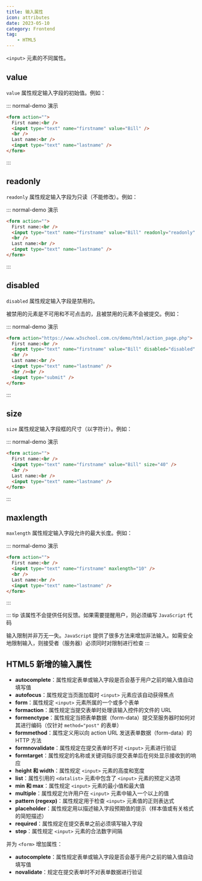 ```yaml
---
title: 输入属性
icon: attributes
date: 2023-05-10
category: Frontend
tag:
    - HTML5
---
```


`<input>` 元素的不同属性。

## value

`value` 属性规定输入字段的初始值。例如：

::: normal-demo 演示

```html
<form action="">
  First name:<br />
  <input type="text" name="firstname" value="Bill" />
  <br />
  Last name:<br />
  <input type="text" name="lastname" />
</form>
```

:::

## readonly

`readonly` 属性规定输入字段为只读（不能修改）。例如：

::: normal-demo 演示

```html
<form action="">
  First name:<br />
  <input type="text" name="firstname" value="Bill" readonly="readonly" />
  <br />
  Last name:<br />
  <input type="text" name="lastname" />
</form>
```

:::

## disabled

`disabled` 属性规定输入字段是禁用的。

被禁用的元素是不可用和不可点击的，且被禁用的元素不会被提交。例如：

::: normal-demo 演示

```html
<form action="https://www.w3school.com.cn/demo/html/action_page.php">
  First name:<br />
  <input type="text" name="firstname" value="Bill" disabled="disabled" />
  <br />
  Last name:<br />
  <input type="text" name="lastname" />
  <br /><br />
  <input type="submit" />
</form>
```

:::

## size

`size` 属性规定输入字段框的尺寸（以字符计）。例如：

::: normal-demo 演示

```html
<form action="">
  First name:<br />
  <input type="text" name="firstname" value="Bill" size="40" />
  <br />
  Last name:<br />
  <input type="text" name="lastname" />
</form>
```

:::

## maxlength

`maxlength` 属性规定输入字段允许的最大长度。例如：

::: normal-demo 演示

```html
<form action="">
  First name:<br />
  <input type="text" name="firstname" maxlength="10" />
  <br />
  Last name:<br />
  <input type="text" name="lastname" />
</form>
```

:::

::: tip
该属性不会提供任何反馈。如果需要提醒用户，则必须编写 `JavaScript` 代码

输入限制并非万无一失。`JavaScript` 提供了很多方法来增加非法输入。如需安全地限制输入，则接受者（服务器）必须同时对限制进行检查
:::

## HTML5 新增的输入属性

- **autocomplete**：属性规定表单或输入字段是否会基于用户之前的输入值自动填写值
- **autofocus**：属性规定当页面加载时 `<input>` 元素应该自动获得焦点
- **form**：属性规定 `<input>` 元素所属的一个或多个表单
- **formaction**：属性规定当提交表单时处理该输入控件的文件的 URL
- **formenctype**：属性规定当把表单数据（form-data）提交至服务器时如何对其进行编码（仅针对 `method="post"` 的表单）
- **formmethod**：属性定义用以向 action URL 发送表单数据（form-data）的 HTTP 方法
- **formnovalidate**：属性规定在提交表单时不对 `<input>` 元素进行验证
- **formtarget**：属性规定的名称或关键词指示提交表单后在何处显示接收到的响应
- **height 和 width**：属性规定 `<input>` 元素的高度和宽度
- **list**：属性引用的 `<datalist>` 元素中包含了 `<input>` 元素的预定义选项
- **min 和 max**：属性规定 `<input>` 元素的最小值和最大值
- **multiple**：属性规定允许用户在 `<input>` 元素中输入一个以上的值
- **pattern (regexp)**：属性规定用于检查 `<input>` 元素值的正则表达式
- **placeholder**：属性规定用以描述输入字段预期值的提示（样本值或有关格式的简短描述）
- **required**：属性规定在提交表单之前必须填写输入字段
- **step**：属性规定 `<input>` 元素的合法数字间隔

并为 `<form>` 增加属性：

- **autocomplete**：属性规定表单或输入字段是否会基于用户之前的输入值自动填写值
- **novalidate**：规定在提交表单时不对表单数据进行验证

